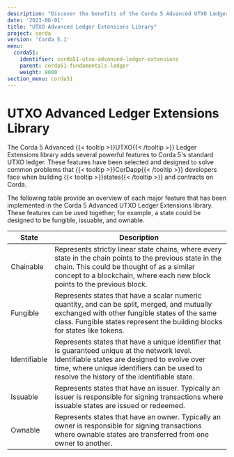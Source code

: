 ```yaml
---
description: "Discover the benefits of the Corda 5 Advanced UTXO Ledger Extensions library."
date: '2023-06-01'
title: "UTXO Advanced Ledger Extensions Library"
project: corda
version: 'Corda 5.1'
menu:
  corda51:
    identifier: corda51-utxo-advanced-ledger-extensions
    parent: corda51-fundamentals-ledger
    weight: 8000
section_menu: corda51
---
```


# UTXO Advanced Ledger Extensions Library

The Corda 5 Advanced {{< tooltip >}}UTXO{{< /tooltip >}} Ledger Extensions library adds several powerful features to Corda 5's standard UTXO ledger.
These features have been selected and designed to solve common problems that {{< tooltip >}}CorDapp{{< /tooltip >}} developers face when building {{< tooltip >}}states{{< /tooltip >}} and contracts on Corda.

The following table provide an overview of each major feature that has been implemented in the Corda 5 Advanced UTXO Ledger Extensions library. These features can be used together; for example, a state could be designed to be fungible, issuable, and ownable.

<style>
table th:first-of-type {
    width: 20%;
}
table th:nth-of-type(2) {
    width: 80%;
}
</style>

| State        | Description                                                                                                                                                                                                                                  |
| ------------ | -------------------------------------------------------------------------------------------------------------------------------------------------------------------------------------------------------------------------------------------- |
| Chainable    | Represents strictly linear state chains, where every state in the chain points to the previous state in the chain. This could be thought of as a similar concept to a blockchain, where each new block points to the previous block.         |
| Fungible     | Represents states that have a scalar numeric quantity, and can be split, merged, and mutually exchanged with other fungible states of the same class. Fungible states represent the building blocks for states like tokens.                  |
| Identifiable | Represents states that have a unique identifier that is guaranteed unique at the network level. Identifiable states are designed to evolve over time, where unique identifiers can be used to resolve the history of the identifiable state. |
| Issuable     | Represents states that have an issuer. Typically an issuer is responsible for signing transactions where issuable states are issued or redeemed.                                                                                             |
| Ownable      | Represents states that have an owner. Typically an owner is responsible for signing transactions where ownable states are transferred from one owner to another.                                                                             |
